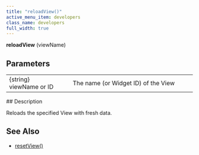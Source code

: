 ```yaml
---
title: "reloadView()"
active_menu_item: developers
class_name: developers
full_width: true
---
```



**reloadView** (viewName)

## Parameters

<table>
<tr>
<td width="202">
{string} viewName or ID

</td>
<td width="17">
</td>
<td width="661">
The name (or Widget ID) of the View

</td>
</tr>
</table>
## Description

Reloads the specified View with fresh data.

## See Also

 - [resetView()](resetview)


